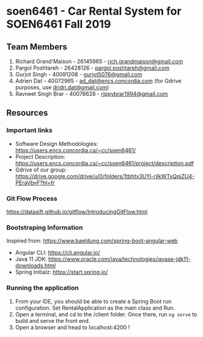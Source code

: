 # soen6461 - Car Rental System for SOEN6461 Fall 2019

## Team Members
1. Richard Grand'Maison - 26145965 - rich.grandmaison@gmail.com
1. Pargol Poshtareh - 26428126 - pargol.poshtareh@gmail.com
1. Gurjot Singh - 40091208 - gurjot5076@gmail.com
1. Adrien Dat - 40072965 - ad_dat@encs.concordia.com (for Gdrive purposes, use dridri.dat@gmail.com)
1. Ravneet Singh Brar - 40078628 - rippybrar1994@gmail.com


## Resources


### Important links
* Software Design Methodologies: https://users.encs.concordia.ca/~cc/soen6461/
* Project Description: https://users.encs.concordia.ca/~cc/soen6461/project/description.pdf
* Gdrive of our group: https://drive.google.com/drive/u/0/folders/1tbhtx3UYi-rjlkWTxQqiZU4-PEraVbvF?hl=fr


### Git Flow Process

https://datasift.github.io/gitflow/IntroducingGitFlow.html

### Bootstraping Information

Inspired from: https://www.baeldung.com/spring-boot-angular-web

* Angular CLI: https://cli.angular.io/
* Java 11 JDK: https://www.oracle.com/java/technologies/javase-jdk11-downloads.html
* Spring Initialz: https://start.spring.io/

###  Running the application

1. From your IDE, you should be able to create a Spring Boot run configuration. Set RentalApplication as the main class and Run.
1. Open a terminal, and cd to the /client folder. Once there, run `ng serve` to build and serve the front end.
1. Open a browser and head to localhost:4200 !